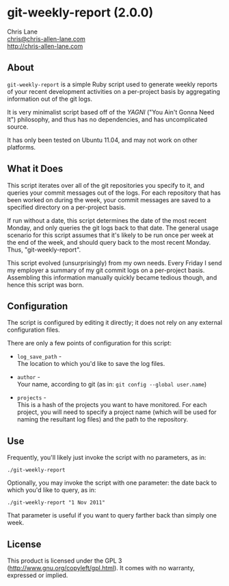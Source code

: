 git-weekly-report (2.0.0)
=================
Chris Lane  
chris@chris-allen-lane.com  
http://chris-allen-lane.com  


About
-----
`git-weekly-report` is a simple Ruby script used to generate weekly reports
of your recent development activities on a per-project basis by aggregating
information out of the git logs.

It is very minimalist script based off of the _YAGNI_ ("You Ain't Gonna Need
It") philosophy, and thus has no dependencies, and has uncomplicated source.

It has only been tested on Ubuntu 11.04, and may not work on other platforms.


What it Does
------------
This script iterates over all of the git repositories you specify to it, 
and queries your commit messages out of the logs. For each repository
that has been worked on during the week, your commit messages are saved
to a specified directory on a per-project basis.

If run without a date, this script determines the date of the most recent
Monday, and only queries the git logs back to that date. The general
usage scenario for this script assumes that it's likely to be run once per
week at the end of the week, and should query back to the most recent
Monday. Thus, "git-weekly-report".

This script evolved (unsurprisingly) from my own needs. Every Friday
I send my employer a summary of my git commit logs on a per-project basis.
Assembling this information manually quickly became tedious though, and 
hence this script was born.


Configuration
-------------
The script is configured by editing it directly; it does not rely on any
external configuration files.

There are only a few points of configuration for this script:

* `log_save_path` -    
The location to which you'd like to save the log files.

* `author` -   
Your name, according to git (as in: `git config --global user.name`)

* `projects` -   
This is a hash of the projects you want to have monitored. For each
project, you will need to specify a project name (which will be used for
naming the resultant log files) and the path to the repository.


Use
---
Frequently, you'll likely just invoke the script with no parameters, as in:

    ./git-weekly-report

Optionally, you may invoke the script with one parameter: the date back to which
you'd like to query, as in:

    ./git-weekly-report "1 Nov 2011"

That parameter is useful if you want to query farther back than simply one
week.


License
-------
This product is licensed under the GPL 3 (http://www.gnu.org/copyleft/gpl.html).
It comes with no warranty, expressed or implied.
